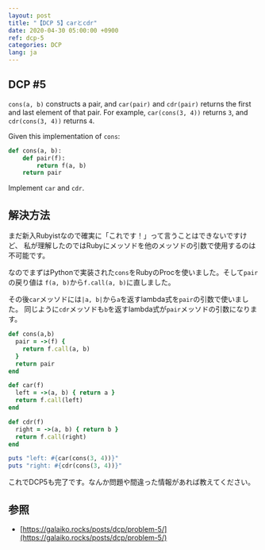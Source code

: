 ```yaml
---
layout: post
title: "【DCP 5】carとcdr"
date: 2020-04-30 05:00:00 +0900
ref: dcp-5
categories: DCP
lang: ja
---
```


## **DCP #5**
`cons(a, b)` constructs a pair, and `car(pair)` and `cdr(pair)` returns the first and last element of that pair. For example, `car(cons(3, 4))` returns `3`, and `cdr(cons(3, 4))` returns `4`.

Given this implementation of `cons`:

```py
def cons(a, b):
    def pair(f):
        return f(a, b)
    return pair
```
Implement `car` and `cdr`.

<div class="divider"></div>

## **解決方法**

まだ新入Rubyistなので確実に「これです！」って言うことはできないですけど、 
私が理解したのではRubyにメッソドを他のメッソドの引数で使用するのは不可能です。

なのでまずはPythonで実装された`cons`をRubyのProcを使いました。そして`pair`の戻り値は
`f(a, b)`から`f.call(a, b)`に直しました。

その後`car`メッソドには`|a, b|`から`a`を返すlambda式を`pair`の引数で使いました。
同じように`cdr`メッソドも`b`を返すlambda式が`pair`メッソドの引数になります。

```rb
def cons(a,b)
  pair = ->(f) {
    return f.call(a, b)
  }
  return pair
end

def car(f)
  left = ->(a, b) { return a }
  return f.call(left)
end

def cdr(f)
  right = ->(a, b) { return b }
  return f.call(right)
end

puts "left: #{car(cons(3, 4))}"
puts "right: #{cdr(cons(3, 4))}"
```

これでDCP5も完了です。なんか問題や間違った情報があれば教えてください。

## **参照**
- [https://galaiko.rocks/posts/dcp/problem-5/](https://galaiko.rocks/posts/dcp/problem-5/)
